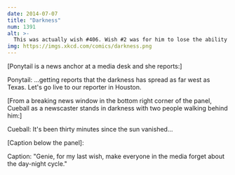 ```yaml
---
date: 2014-07-07
title: "Darkness"
num: 1391
alt: >-
  This was actually wish #406. Wish #2 was for him to lose the ability to remember that each new wish wasn't my first.
img: https://imgs.xkcd.com/comics/darkness.png
---
```

[Ponytail is a news anchor at a media desk and she reports:]

Ponytail: ...getting reports that the darkness has spread as far west as Texas. Let's go live to our reporter in Houston.

[From a breaking news window in the bottom right corner of the panel, Cueball as a newscaster stands in darkness with two people walking behind him:]

Cueball: It's been thirty minutes since the sun vanished...

[Caption below the panel]:

Caption: "Genie, for my last wish, make everyone in the media forget about the day-night cycle."